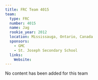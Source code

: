 ```yaml
---
title: FRC Team 4015
team:
  type: FRC
  number: 4015
  name: Jag
  rookie_year: 2012
  location: Mississauga, Ontario, Canada
  sponsors:
    - GMC
    - St. Joseph Secondary School
  links:
    Website: 
---
```

No content has been added for this team